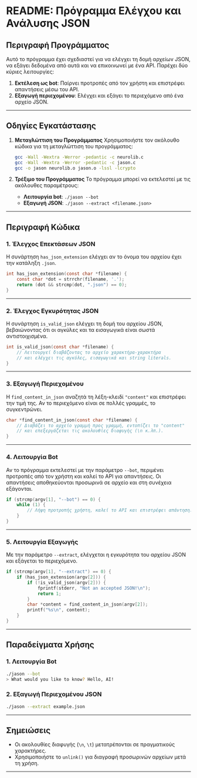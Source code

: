 
# README: Πρόγραμμα Ελέγχου και Ανάλυσης JSON

## Περιγραφή Προγράμματος

Αυτό το πρόγραμμα έχει σχεδιαστεί για να ελέγχει τη δομή αρχείων JSON, να εξάγει δεδομένα από αυτά και να επικοινωνεί με ένα API. Παρέχει δύο κύριες λειτουργίες:
1. **Εκτέλεση ως bot**: Παίρνει προτροπές από τον χρήστη και επιστρέφει απαντήσεις μέσω του API.
2. **Εξαγωγή περιεχομένου**: Ελέγχει και εξάγει το περιεχόμενο από ένα αρχείο JSON.


---

## Οδηγίες Εγκατάστασης

1. **Μεταγλώττιση του Προγράμματος**
   Χρησιμοποιήστε τον ακόλουθο κώδικα για τη μεταγλώττιση του προγράμματος:
   ```bash
   gcc -Wall -Wextra -Werror -pedantic -c neurolib.c
   gcc -Wall -Wextra -Werror -pedantic -c jason.c
   gcc -o jason neurolib.o jason.o -lssl -lcrypto
   ```

2. **Τρέξιμο του Προγράμματος**
   Το πρόγραμμα μπορεί να εκτελεστεί με τις ακόλουθες παραμέτρους:
   - **Λειτουργία bot**: `./jason --bot`
   - **Εξαγωγή JSON**: `./jason --extract <filename.json>`

---

## Περιγραφή Κώδικα

### 1. **Έλεγχος Επεκτάσεων JSON**
Η συνάρτηση `has_json_extension` ελέγχει αν το όνομα του αρχείου έχει την κατάληξη `.json`.
```c
int has_json_extension(const char *filename) {
    const char *dot = strrchr(filename, '.');
    return (dot && strcmp(dot, ".json") == 0);
}
```

---

### 2. **Έλεγχος Εγκυρότητας JSON**
Η συνάρτηση `is_valid_json` ελέγχει τη δομή του αρχείου JSON, βεβαιώνοντας ότι οι αγκύλες και τα εισαγωγικά είναι σωστά αντιστοιχισμένα.
```c
int is_valid_json(const char *filename) {
    // Λειτουργεί διαβάζοντας το αρχείο χαρακτήρα-χαρακτήρα
    // και ελέγχει τις αγκύλες, εισαγωγικά και string literals.
}
```

---

### 3. **Εξαγωγή Περιεχομένου**
Η `find_content_in_json` αναζητά τη λέξη-κλειδί `"content"` και επιστρέφει την τιμή της. Αν το περιεχόμενο είναι σε πολλές γραμμές, το συγκεντρώνει.
```c
char *find_content_in_json(const char *filename) {
    // Διαβάζει το αρχείο γραμμή προς γραμμή, εντοπίζει το "content"
    // και επεξεργάζεται τις ακολουθίες διαφυγής (\n κ.λπ.).
}
```

---

### 4. **Λειτουργία Bot**
Αν το πρόγραμμα εκτελεστεί με την παράμετρο `--bot`, περιμένει προτροπές από τον χρήστη και καλεί το API για απαντήσεις. Οι απαντήσεις αποθηκεύονται προσωρινά σε αρχείο και στη συνέχεια εξάγονται.
```c
if (strcmp(argv[1], "--bot") == 0) {
    while (1) {
        // Λήψη προτροπής χρήστη, καλεί το API και επιστρέφει απάντηση.
    }
}
```

---

### 5. **Λειτουργία Εξαγωγής**
Με την παράμετρο `--extract`, ελέγχεται η εγκυρότητα του αρχείου JSON και εξάγεται το περιεχόμενο.
```c
if (strcmp(argv[1], "--extract") == 0) {
    if (has_json_extension(argv[2])) {
        if (!is_valid_json(argv[2])) {
            fprintf(stderr, "Not an accepted JSON!\n");
            return 1;
        }
        char *content = find_content_in_json(argv[2]);
        printf("%s\n", content);
    }
}
```

---

## Παραδείγματα Χρήσης

### 1. Λειτουργία Bot
```bash
./jason --bot
> What would you like to know? Hello, AI!
```

### 2. Εξαγωγή Περιεχομένου JSON
```bash
./jason --extract example.json
```

---

## Σημειώσεις
- Οι ακολουθίες διαφυγής (`\n`, `\t`) μετατρέπονται σε πραγματικούς χαρακτήρες.
- Χρησιμοποιήστε το `unlink()` για διαγραφή προσωρινών αρχείων μετά τη χρήση.

--- 

